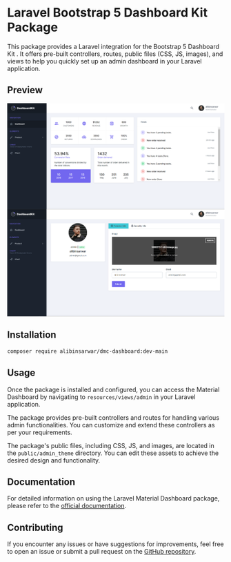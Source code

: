 # Laravel Bootstrap 5 Dashboard Kit Package

This package provides a Laravel integration for the Bootstrap 5 Dashboard Kit . It offers pre-built controllers, routes, public files (CSS, JS, images), and views to help you quickly set up an admin dashboard in your Laravel application.

## Preview

<img width="800" align="center" src="/img/home.PNG" alt='code' />
<img width="800" align="center" src="/img/profile.PNG" alt='code' />


## Installation

```bash
composer require alibinsarwar/dmc-dashboard:dev-main

```
## Usage

Once the package is installed and configured, you can access the Material Dashboard by navigating to `resources/views/admin` in your Laravel application.

The package provides pre-built controllers and routes for handling various admin functionalities. You can customize and extend these controllers as per your requirements.

The package's public files, including CSS, JS, and images, are located in the `public/admin_theme` directory. You can edit these assets to achieve the desired design and functionality.

## Documentation

For detailed information on using the Laravel Material Dashboard package, please refer to the [official documentation](https://dashboardkit.gumroad.com/l/dashboardkit-free-flask?layout=profile).


## Contributing

If you encounter any issues or have suggestions for improvements, feel free to open an issue or submit a pull request on the [GitHub repository](https://github.com/alibinsarwar/dmc-dashboard.git).

